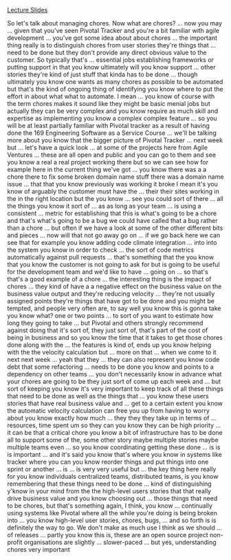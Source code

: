 <a href=https://edge.edx.org/assets/courseware/v1/5e49b3e13c34b45143ba876e0bfa3d4f/asset-v1:AgileVentures+AV102+Spring_2017+type@asset+block/2.2-_Managing_Chores.pdf>Lecture Slides</a>

So let's talk about managing chores. Now what are chores? ... now you may
... given that you've seen Pivotal Tracker and you're a bit familiar
with agile development ... you've got some idea about about chores
... the important thing really is to distinguish chores from user stories
they're things that ... need to be done
but they don't provide any direct obvious value to the customer. So typically
that's ...
essential jobs establishing frameworks or putting support in
that you know ultimately will you know support ... other stories
they're kind of just stuff that kinda has to be done
... though ultimately you know one wants as many chores as possible to be
automated
but that's the kind of ongoing thing of identifying you know where to put the
effort in about what
what to automate. I mean ... you know of course with the term chores makes it sound
like they might be basic menial
jobs but actually they can be very complex and
you know require as much skill and expertise as implementing
you know a complex complex feature ... so
you will be at least partially familiar with Pivotal tracker as a result of having
done the 169 Engineering Software as a Service Course ... we'll be talking more about
you know that the bigger picture of Pivotal Tracker ...
next week but ... let's have a quick look ...
at some of the projects here from Agile Ventures ... these are all
open and public and you can go to them and see you know a real
a real project working there but so we can see how for example here in the current thing we've
got
... you know there was a a chore there to fix some broken domain name stuff there was a
domain name issue
... that that you know previously was working it broke
I mean it's you know of arguably the customer must have
the ... their their sites working in the in the right location
but the you know ... see you could sort of
there ... all the things you know it sort of ... as as long as your team
... is using a consistent ... metric for establishing that this is what's going to be a chore
and that's what's going to be a bug
we could have called that a bug rather than a chore ...
but often if we have a look at some of the other different bits and pieces ... now will that not go
away
go on ... if we go back here
we can see that for example you know adding code climate integration
... into into the system you know in order to check ...
the sort of code metrics automatically against pull requests ... that's something that the
you know that you know the customer is not going to ask for but is going to be useful
for the development team and we'd like to have ... going on ...
so that's that's a good example of a chore ...
the interesting thing is the impact of chores ... they kind of have a
a negative effect on the business value on the business value output
and they're reducing velocity ... they're not usually assigned points
they're things that have got to be done and you might be tempted,
and people very often are, to say well
you know this is gonna take you know what? one or two
points ... to sort of you want to estimate
how long they going to take ... but
Pivotal and others strongly recommend against doing that
it's sort of, they just sort of, that's part of the cost of being in business
and so you know the time that it takes to get those chores done along with the
... the features is kind of, ends up you know helping with the
the velocity calculation but ... more on that
... when we come to it next next week
... yeah that they ... they can also represent you know code debt that some
refactoring
... needs to be done you know and points to a dependency on other teams
... you don't necessarily know in advance what your chores are going to be they just sort of come up
each week and ... but sort of keeping you know it's very important to keep track of
all these things that need to be done as well as the things that ... you know these
users stories that have real business value
and ... get to a certain extent you know the
automatic velocity calculation can free you up from having to worry about
you know exactly how much ... they they
they take up in terms of ... resources, time spent
um so they can you know they can be high priority
... it can be that a critical chore you know a bit of infrastructure has to be done all
to support
some of the, some other story maybe multiple stories
maybe multiple teams even ... so you know coordinating getting these done
... is is is important ... and it's said
you know that's where you know in systems like tracker where you can you know
reorder
things and put things into one sprint or another ...
is ... is very very useful but ... the key thing here
really for you know individuals
centralized teams, distributed teams, is you know remembering that these things need to be done
... kind of distinguishing y'know in your mind from the
the high-level users stories that that really drive business value
and you know choosing out ... those things that need to be
chores, but that's something again, I think, you know ... continually using
systems like Pivotal where all the while you're doing is being
broken into ... you know high-level user stories,
chores, bugs, ... and so forth is is definitely the way to go.
We don't make as much use I think as we should ... of
releases ... partly you know this is, these are an open source project
non-profit organisations are slightly ... slower-paced
... but yes, understanding chores very important
